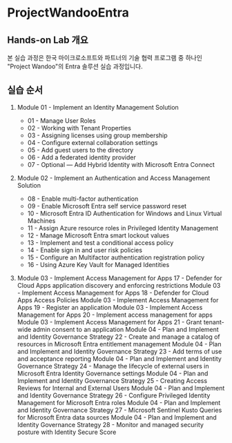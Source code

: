 # ProjectWandooEntra
## Hands-on Lab 개요
본 실습 과정은 한국 마이크로소프트와 파트너의 기술 협력 프로그램 중 하나인 "Project Wandoo"의 Entra 솔루션 실습 과정입니다. 

## 실습 순서 
1. Module 01 - Implement an Identity Management Solution
   * 01 - Manage User Roles
   * 02 - Working with Tenant Properties
   * 03 - Assigning licenses using group membership
   * 04 - Configure external collaboration settings
   * 05 - Add guest users to the directory
   * 06 - Add a federated identity provider
   * 07 - Optional — Add Hybrid Identity with Microsoft Entra Connect
  
2. Module 02 - Implement an Authentication and Access Management Solution
   * 08 - Enable multi-factor authentication
   * 09 - Enable Microsoft Entra self service password reset
   * 10 - Microsoft Entra ID Authentication for Windows and Linux Virtual Machines
   * 11 - Assign Azure resource roles in Privileged Identity Management
   * 12 - Manage Microsoft Entra smart lockout values
   * 13 - Implement and test a conditional access policy
   * 14 - Enable sign in and user risk policies
   * 15 - Configure an Multifactor authentication registration policy
   * 16 - Using Azure Key Vault for Managed Identities
     
3. Module 03 - Implement Access Management for Apps	17 - Defender for Cloud Apps application discovery and enforcing restrictions
Module 03 - Implement Access Management for Apps	18 - Defender for Cloud Apps Access Policies
Module 03 - Implement Access Management for Apps	19 - Register an application
Module 03 - Implement Access Management for Apps	20 - Implement access management for apps
Module 03 - Implement Access Management for Apps	21 - Grant tenant-wide admin consent to an application
Module 04 - Plan and Implement and Identity Governance Strategy	22 - Create and manage a catalog of resources in Microsoft Entra entitlement management
Module 04 - Plan and Implement and Identity Governance Strategy	23 - Add terms of use and acceptance reporting
Module 04 - Plan and Implement and Identity Governance Strategy	24 - Manage the lifecycle of external users in Microsoft Entra Identity Governance settings
Module 04 - Plan and Implement and Identity Governance Strategy	25 - Creating Access Reviews for Internal and External Users
Module 04 - Plan and Implement and Identity Governance Strategy	26 - Configure Privileged Identity Management for Microsoft Entra roles
Module 04 - Plan and Implement and Identity Governance Strategy	27 - Microsoft Sentinel Kusto Queries for Microsoft Entra data sources
Module 04 - Plan and Implement and Identity Governance Strategy	28 - Monitor and managed security posture with Identity Secure Score
